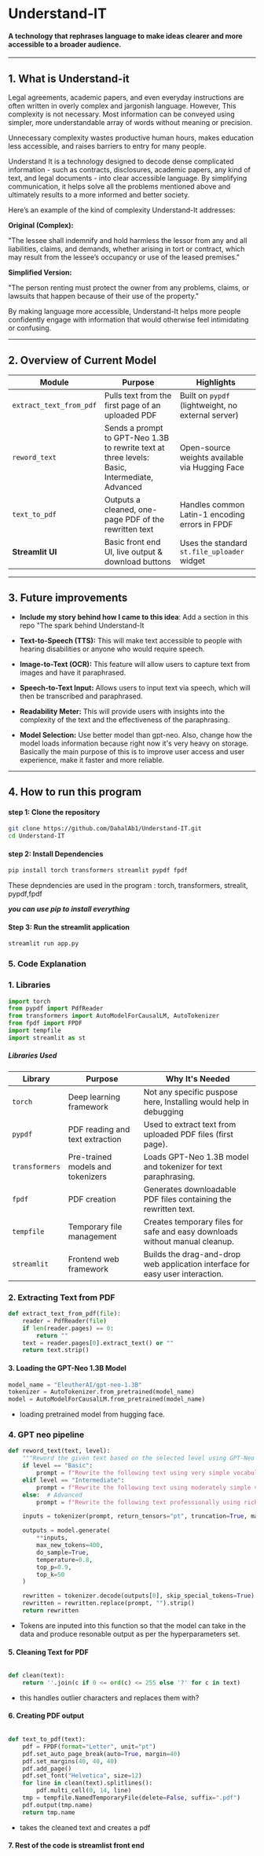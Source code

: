 # Understand‑IT
#### A technology that rephrases language to make ideas clearer and more accessible to a broader audience.
---

## 1. What is Understand-it

Legal agreements, academic papers, and even everyday instructions are often written in overly complex and jargonish language. However, This complexity is not necessary. Most information can be conveyed using simpler, more understandable array of words without meaning or precision. 

Unnecessary complexity wastes productive human hours, makes education less accessible, and raises barriers to entry for many people.

Understand It is a technology designed to decode dense complicated information - such as contracts, disclosures, academic papers, any kind of text, and legal documents -
into clear accessible language. By simplifying communication, it helps solve all the problems mentioned above and ultimately results to a more informed and better society. 

  Here’s an example of the kind of complexity Understand-It addresses:
  
   **Original (Complex):**

  "The lessee shall indemnify and hold harmless the lessor from any and all liabilities, claims, and demands, whether arising in tort or contract, which may result from the lessee’s occupancy or use of the leased premises."
    
   **Simplified Version:**

  "The person renting must protect the owner from any problems, claims, or lawsuits that happen because of their use of the property."

By making language more accessible, Understand-It helps more people confidently engage with information that would otherwise feel intimidating or confusing.
 
 ---

 ## 2. Overview of Current Model 

| Module                 | Purpose                                                        | Highlights                                           |
|------------------------|----------------------------------------------------------------|------------------------------------------------------|
| `extract_text_from_pdf` | Pulls text from the first page of an uploaded PDF             | Built on `pypdf` (lightweight, no external server)   |
| `reword_text`          | Sends a prompt to GPT-Neo 1.3B to rewrite text at three levels: Basic, Intermediate, Advanced | Open-source weights available via Hugging Face       |
| `text_to_pdf`          | Outputs a cleaned, one-page PDF of the rewritten text         | Handles common Latin-1 encoding errors in FPDF       |
| **Streamlit UI**       | Basic front end UI, live output & download buttons | Uses the standard `st.file_uploader` widget          |

---

## 3.  Future improvements

- **Include my story behind how I came to this idea**: Add a section in this repo "The spark behind Understand-It
  
- **Text-to-Speech (TTS):** This will make text accessible to people with hearing disabilities or anyone who would require speech. 

- **Image-to-Text (OCR):**  This feature will allow users to capture text from images and have it paraphrased.

- **Speech-to-Text Input:**  Allows users to input text via speech, which will then be transcribed and paraphrased.

- **Readability Meter:**  This will provide users with insights into the complexity of the text and the effectiveness of the paraphrasing.

- **Model Selection:**  Use better model than gpt-neo. Also, change how the model loads information because right now it's very heavy on storage. Basically the main purpose of this is to improve user access and user experience, make it faster and more reliable.

---
## 4. How to run this program 


#### step 1: Clone the repository 

```bash 
git clone https://github.com/DahalAb1/Understand-IT.git
cd Understand-IT
```

#### step 2: Install Dependencies
```bash 
pip install torch transformers streamlit pypdf fpdf
```
These depndencies are used in the program : torch, transformers, strealit, pypdf,fpdf  


**_you can use pip to install everything_** 


#### Step 3: Run the streamlit application
```bash 
streamlit run app.py
```


### 5. Code Explanation 

### 1. Libraries

```python
import torch
from pypdf import PdfReader
from transformers import AutoModelForCausalLM, AutoTokenizer
from fpdf import FPDF
import tempfile
import streamlit as st
```

##### Libraries Used

| Library | Purpose | Why It's Needed |
|---------|---------|-----------------|
| `torch` | Deep learning framework | Not any specific puspose here, Installing would help in debugging |
| `pypdf` | PDF reading and text extraction | Used to extract text from uploaded PDF files (first page). |
| `transformers` | Pre-trained models and tokenizers | Loads GPT-Neo 1.3B model and tokenizer for text paraphrasing. |
| `fpdf` | PDF creation | Generates downloadable PDF files containing the rewritten text. |
| `tempfile` | Temporary file management | Creates temporary files for safe and easy downloads without manual cleanup. |
| `streamlit` | Frontend web framework | Builds the drag-and-drop web application interface for easy user interaction. |


### 2. Extracting Text from PDF 

```python
def extract_text_from_pdf(file):
    reader = PdfReader(file)
    if len(reader.pages) == 0:
        return ""
    text = reader.pages[0].extract_text() or ""
    return text.strip()
```
#### 3. Loading the GPT-Neo 1.3B Model
```python
model_name = "EleutherAI/gpt-neo-1.3B"
tokenizer = AutoTokenizer.from_pretrained(model_name)
model = AutoModelForCausalLM.from_pretrained(model_name)
```
 - loading pretrained model from hugging face.

### 4. GPT neo pipeline

```python
def reword_text(text, level):
    """Reword the given text based on the selected level using GPT-Neo 1.3B."""
    if level == "Basic":
        prompt = f"Rewrite the following text using very simple vocabulary:\n\n{text}\n\nRewritten Text:"
    elif level == "Intermediate":
        prompt = f"Rewrite the following text using moderately simple vocabulary:\n\n{text}\n\nRewritten Text:"
    else:  # Advanced
        prompt = f"Rewrite the following text professionally using rich vocabulary:\n\n{text}\n\nRewritten Text:"

    inputs = tokenizer(prompt, return_tensors="pt", truncation=True, max_length=1024)

    outputs = model.generate(
        **inputs,
        max_new_tokens=400,
        do_sample=True,
        temperature=0.8,
        top_p=0.9,
        top_k=50
    )

    rewritten = tokenizer.decode(outputs[0], skip_special_tokens=True)
    rewritten = rewritten.replace(prompt, "").strip()
    return rewritten
```
- Tokens are inputed into this function so that the model can take in the data and produce resonable output as per the hyperparameters set. 

#### 5. Cleaning Text for PDF 
```python

def clean(text):
    return ''.join(c if 0 <= ord(c) <= 255 else '?' for c in text)

```

- this handles outlier characters and replaces them with?

#### 6. Creating PDF output 

```python

def text_to_pdf(text):
    pdf = FPDF(format="Letter", unit="pt")
    pdf.set_auto_page_break(auto=True, margin=40)
    pdf.set_margins(40, 40, 40)
    pdf.add_page()
    pdf.set_font("Helvetica", size=12)
    for line in clean(text).splitlines():
        pdf.multi_cell(0, 14, line)
    tmp = tempfile.NamedTemporaryFile(delete=False, suffix=".pdf")
    pdf.output(tmp.name)
    return tmp.name
```
- takes the cleaned text and creates a pdf

#### 7. Rest of the code is streamlist front end 



